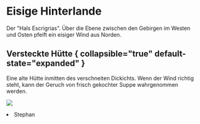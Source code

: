 # Eisige Hinterlande

Der "Hals Escrigrias". Über die Ebene zwischen den Gebirgen im Westen und Osten pfeift ein eisiger Wind aus Norden.

<procedure title="Charaktere aktuell an diesem Ort">
<list columns="3">
</list>
</procedure>

## Versteckte Hütte { collapsible="true" default-state="expanded" }

Eine alte Hütte inmitten des verschneiten Dickichts. Wenn der Wind richtig steht, kann der Geruch von frisch gekochter
Suppe wahrgenommen werden.

![](icy_farlands_stephans_cabin.jpg)

<procedure title="Charaktere aktuell an diesem Ort">
<list columns="3">
<li>Stephan</li>
</list>
</procedure>
